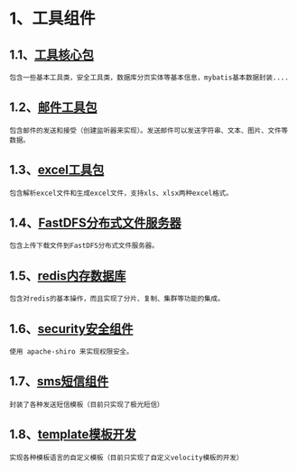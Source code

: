 # 1、工具组件
## 1.1、<a target="_blank" href="https://github.com/babymm/mumu/tree/master/mumu-common/mumu-common-core">工具核心包</a>
    包含一些基本工具类，安全工具类，数据库分页实体等基本信息，mybatis基本数据封装....

## 1.2、<a target="_blank" href="https://github.com/babymm/mumu/tree/master/mumu-common/mumu-common-email">邮件工具包</a>
    包含邮件的发送和接受（创建监听器来实现）。发送邮件可以发送字符串、文本、图片、文件等数据。

## 1.3、<a target="_blank" href="https://github.com/babymm/mumu/tree/master/mumu-common/mumu-common-excel">excel工具包</a>
    包含解析excel文件和生成excel文件，支持xls、xlsx两种excel格式。

## 1.4、<a target="_blank" href="https://github.com/babymm/mumu/tree/master/mumu-common/mumu-common-fdfs">FastDFS分布式文件服务器</a>
    包含上传下载文件到FastDFS分布式文件服务器。

## 1.5、<a target="_blank" href="https://github.com/babymm/mumu/tree/master/mumu-common/mumu-common-redis">redis内存数据库</a>
    包含对redis的基本操作，而且实现了分片、复制、集群等功能的集成。

## 1.6、<a target="_blank" href="https://github.com/babymm/mumu/tree/master/mumu-common/mumu-common-security">security安全组件</a>
    使用 apache-shiro 来实现权限安全。

## 1.7、<a target="_blank" href="https://github.com/babymm/mumu/tree/master/mumu-common/mumu-common-sms">sms短信组件</a>
    封装了各种发送短信模板（目前只实现了极光短信）

## 1.8、<a target="_blank" href="https://github.com/babymm/mumu/tree/master/mumu-common/mumu-common-sms">template模板开发</a>
    实现各种模板语言的自定义模板（目前只实现了自定义velocity模板的开发）

